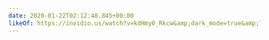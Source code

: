 ```yaml
---
date: 2020-01-22T02:12:48.845+00:00
likeOf: https://invidio.us/watch?v=kdHmy0_Rkcw&amp;dark_mode=true&amp;local=1&amp;nojs=0&amp;player_style=youtube&amp;quality=dash
---
```

